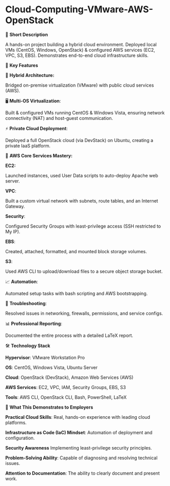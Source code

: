 # Cloud-Computing-VMware-AWS-OpenStack
🚀 **Short Description**

A hands-on project building a hybrid cloud environment. Deployed local VMs (CentOS, Windows, OpenStack) & configured AWS services (EC2, VPC, S3, EBS). Demonstrates end-to-end cloud infrastructure skills.

🔑 **Key Features**

🧪 **Hybrid Architecture:**

Bridged on-premise virtualization (VMware) with public cloud services (AWS).

🖥️ **Multi-OS Virtualization**:

Built & configured VMs running CentOS & Windows Vista, ensuring network connectivity (NAT) and host-guest communication.

⚡ **Private Cloud Deployment**: 

Deployed a full OpenStack cloud (via DevStack) on Ubuntu, creating a private IaaS platform.

🚀 **AWS Core Services Mastery:**


**EC2:**

Launched instances, used User Data scripts to auto-deploy Apache web server.

**VPC**: 

Built a custom virtual network with subnets, route tables, and an Internet Gateway.

**Security**: 

Configured Security Groups with least-privilege access (SSH restricted to My IP).

**EBS**: 

Created, attached, formatted, and mounted block storage volumes.

**S3**: 

Used AWS CLI to upload/download files to a secure object storage bucket.

📈 **Automation**: 

Automated setup tasks with bash scripting and AWS bootstrapping.

🐛 **Troubleshooting**: 

Resolved issues in networking, firewalls, permissions, and service configs.

📊 **Professional Reporting**: 

Documented the entire process with a detailed LaTeX report.

🛠️ **Technology Stack**


**Hypervisor**: 
VMware Workstation Pro

**OS**: CentOS, Windows Vista, Ubuntu Server

**Cloud**: OpenStack (DevStack), Amazon Web Services (AWS)

**AWS Services**: EC2, VPC, IAM, Security Groups, EBS, S3

**Tools**: AWS CLI, OpenStack CLI, Bash, PowerShell, LaTeX

🎯 **What This Demonstrates to Employers**

**Practical Cloud Skills**: Real, hands-on experience with leading cloud platforms.

**Infrastructure as Code (IaC) Mindset**: Automation of deployment and configuration.

**Security Awareness** Implementing least-privilege security principles.

**Problem-Solving Ability**: Capable of diagnosing and resolving technical issues.

**Attention to Documentation**: The ability to clearly document and present work.
